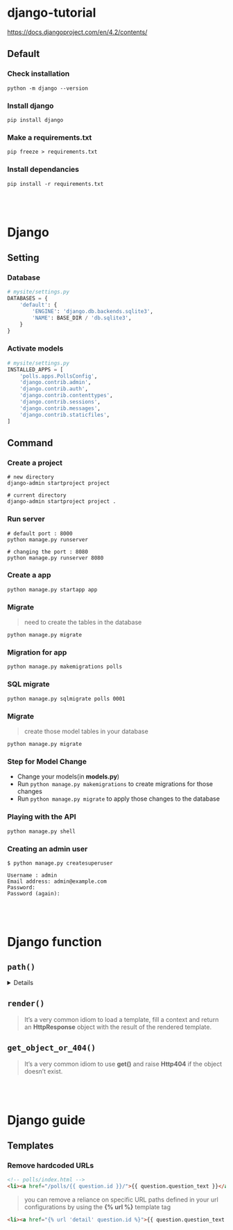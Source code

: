 # django-tutorial
https://docs.djangoproject.com/en/4.2/contents/


## Default

### Check installation
```shell
python -m django --version
```

### Install django
```shell
pip install django
```

### Make a requirements.txt
```shell
pip freeze > requirements.txt
```

### Install dependancies
```shell
pip install -r requirements.txt
```

<br/>
<br/>

# Django

## Setting

### Database
```python
# mysite/settings.py
DATABASES = {
    'default': {
        'ENGINE': 'django.db.backends.sqlite3',
        'NAME': BASE_DIR / 'db.sqlite3',
    }
}
```

### Activate models
```python
# mysite/settings.py
INSTALLED_APPS = [
    'polls.apps.PollsConfig',
    'django.contrib.admin',
    'django.contrib.auth',
    'django.contrib.contenttypes',
    'django.contrib.sessions',
    'django.contrib.messages',
    'django.contrib.staticfiles',
]
```

## Command


### Create a project
```shell
# new directory
django-admin startproject project

# current directory
django-admin startproject project .
```


### Run server
```shell
# default port : 8000
python manage.py runserver

# changing the port : 8080
python manage.py runserver 8080
```


### Create a app
```shell
python manage.py startapp app
```


### Migrate
> need to create the tables in the database
```shell
python manage.py migrate
```


### Migration for app
```shell
python manage.py makemigrations polls
```


### SQL migrate
```shell
python manage.py sqlmigrate polls 0001
```


### Migrate
> create those model tables in your database
```shell
python manage.py migrate
```

### Step for Model Change
* Change your models(in **models.py**)<br/>
* Run ```python manage.py makemigrations``` to create migrations for those changes<br/>
* Run ```python manage.py migrate``` to apply those changes to the database


### Playing with the API
```shell
python manage.py shell
```

### Creating an admin user
```shell
$ python manage.py createsuperuser

Username : admin
Email address: admin@example.com
Password: 
Password (again):
```

<br/>
<br/>

# Django function

## ```path()```
<details>

### ```path()``` argument: route
> **route** is a string that contains a URL pattern.

### ```path()``` argument: view
> When Django finds a matching pattern, it calls the specified view function with an **HttpRequest** object as the first argument and any “captured” values from the route as keyword arguments.

### ```path()``` argument: kwargs
> Arbitrary keyword arguments can be passed in a dictionary to the target view.

### ```path()``` argument: name
> Naming your URL lets you refer to it unambiguously from elsewhere in Django, especially from within templates.
> 
</details>


## ```render()```
> It’s a very common idiom to load a template, fill a context and return an **HttpResponse** object with the result of the rendered template.


## ```get_object_or_404()```
> It’s a very common idiom to use **get()** and raise **Http404** if the object doesn’t exist.


<br>
<br>


# Django guide

## Templates

### Remove hardcoded URLs
```html
<!-- polls/index.html -->
<li><a href="/polls/{{ question.id }}/">{{ question.question_text }}</a></li>
```
> you can remove a reliance on specific URL paths defined in your url configurations by using the **{% url %}** template tag
```html
<li><a href="{% url 'detail' question.id %}">{{ question.question_text }}</a></li>
```